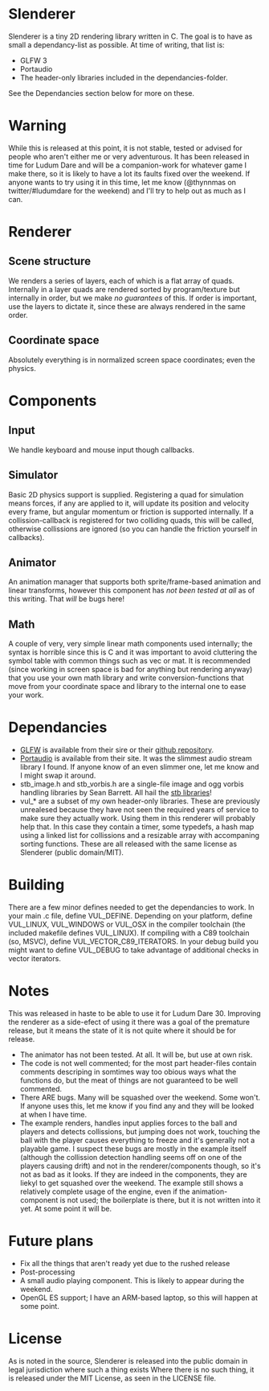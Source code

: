 Slenderer
=========

Slenderer is a tiny 2D rendering library written in C. The goal is to have as small a dependancy-list as possible. At time of writing, that list is:

* GLFW 3
* Portaudio
* The header-only libraries included in the dependancies-folder.

See the Dependancies section below for more on these.

# Warning
While this is released at this point, it is not stable, tested or advised for people who aren't either me or very adventurous. It has been released in time for Ludum Dare and will be a companion-work for whatever game I make there, so it is likely to have a lot its faults fixed over the weekend. If anyone wants to try using it in this time, let me know (@thynnmas on twitter/#ludumdare for the weekend) and I'll try to help out as much as I can.

# Renderer

## Scene structure

We renders a series of layers, each of which is a flat array of quads. Internally in a layer
quads are rendered sorted by program/texture but internally in order, but we make *no guarantees*
of this. If order is important, use the layers to dictate it, since these are always rendered in
the same order.

## Coordinate space

Absolutely everything is in normalized screen space coordinates; even the physics.

# Components

## Input

We handle keyboard and mouse input though callbacks.

## Simulator

Basic 2D physics support is supplied. Registering a quad for simulation means forces, if any are
applied to it, will update its position and velocity every frame, but angular momentum or friction
is supported internally. If a collission-callback is registered for two colliding quads, this will be
called, otherwise collissions are ignored (so you can handle the friction yourself in callbacks).

## Animator

An animation manager that supports both sprite/frame-based animation and linear transforms, however
this component has *not been tested at all* as of this writing. That *will* be bugs here!

## Math

A couple of very, very simple linear math components used internally; the syntax is horrible since this
is C and it was important to avoid cluttering the symbol table with common things such as vec or mat.
It is recommended (since working in screen space is bad for anything but rendering anyway) that you
use your own math library and write conversion-functions that move from your coordinate space and library
to the internal one to ease your work.

# Dependancies

* [GLFW](http://www.glfw.org/) is available from their sire or their [github repository](https://github.com/glfw/glfw).
* [Portaudio](http://portaudio.com/) is available from their site. It was the slimmest audio stream library I found. If anyone know of an even slimmer one, let me know and I might swap it around.
* stb_image.h and stb_vorbis.h are a single-file image and ogg vorbis handling libraries by Sean Barrett. All hail the [stb libraries](https://github.com/nothings/stb)!
* vul_* are a subset of my own header-only libraries. These are previously unrealesed because they have not
  seen the required years of service to make sure they actually work. Using them in this renderer will probably
  help that. In this case they contain a timer, some typedefs, a hash map using a linked list for collissions and a
  resizable array with accompaning sorting functions. These are all released with the same license as Slenderer
  (public domain/MIT).

# Building

There are a few minor defines needed to get the dependancies to work. In your main .c file, define VUL\_DEFINE.
Depending on your platform, define VUL\_LINUX, VUL\_WINDOWS or VUL\_OSX in the compiler toolchain (the included makefile
defines VUL_LINUX). If compiling with a C89 toolchain (so, MSVC), define VUL\_VECTOR\_C89\_ITERATORS. In your debug
build you might want to define VUL\_DEBUG to take advantage of additional checks in vector iterators.

# Notes

This was released in haste to be able to use it for Ludum Dare 30. Improving the renderer as a side-efect of using
it there was a goal of the premature release, but it means the state of it is not quite where it should be for release.

* The animator has not been tested. At all. It will be, but use at own risk.
* The code is not well commented; for the most part header-files contain comments descriping in somtimes way too obious
  ways what the functions do, but the meat of things are not guaranteed to be well commented.
* There ARE bugs. Many will be squashed over the weekend. Some won't. If anyone uses this, let me know if you find any
  and they will be looked at when I have time.
* The example renders, handles input applies forces to the ball and players and detects collissions, but jumping does
  not work, touching the ball with the player causes everything to freeze and it's generally not a playable game. I
  suspect these bugs are mostly in the example itself (although the collission detection handling seems off on one of
  the players causing drift) and not in the renderer/components though, so it's not as bad as it looks. If they are
  indeed in the components, they are liekyl to get squashed over the weekend. The example still shows a relatively
  complete usage of the engine, even if the animation-component is not used; the boilerplate is there, but it is not
  written into it yet. At some point it will be.

# Future plans

* Fix all the things that aren't ready yet due to the rushed release
* Post-processing
* A small audio playing component. This is likely to appear during the weekend.
* OpenGL ES support; I have an ARM-based laptop, so this will happen at some point.

# License

As is noted in the source, Slenderer is released into the public domain in legal jurisdiction where such a thing exists
Where there is no such thing, it is released under the MIT License, as seen in the LICENSE file.
